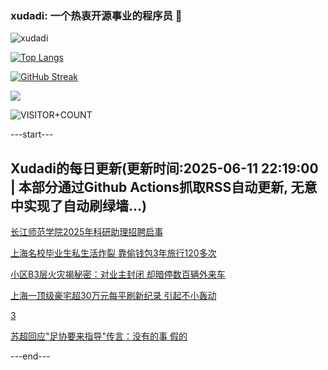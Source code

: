 ### xudadi: 一个热衷开源事业的程序员 👋

![xudadi](https://github-readme-stats-git-masterorgs-github-readme-stats-team.vercel.app/api?username=xudadi)

[![Top Langs](https://github-readme-stats.vercel.app/api/top-langs/?username=xudadi)](https://github.com/anuraghazra/github-readme-stats)

[![GitHub Streak](https://streak-stats.demolab.com?user=xudadi&locale=zh_Hans)](https://git.io/streak-stats)

![](https://raw.githubusercontent.com/xudadi/xudadi/main/assets/github-contribution-grid-snake.svg)

![VISITOR+COUNT](https://komarev.com/ghpvc/?username=xudadi&label=VISITOR+COUNT)


---start---

## Xudadi的每日更新(更新时间:2025-06-11 22:19:00 | 本部分通过Github Actions抓取RSS自动更新, 无意中实现了自动刷绿墙...)

[长江师范学院2025年科研助理招聘启事](https://www.gongkaoleida.com/article/2446297)

[上海名校毕业生私生活炸裂 靠偷钱包3年旅行120多次](https://m.163.com/news/article/K1ORE9IE053469LG.html)

[小区B3层火灾揭秘密：对业主封闭 却暗停数百辆外来车](https://m.163.com/news/article/K1OQ436O0534P59R.html)

[上海一顶级豪宅超30万元每平刷新纪录 引起不小轰动](https://m.163.com/news/article/K1NG9C7L0512B07B.html)

[3](https://m.163.com/touch/news/sub/domestic)

[苏超回应"足协要来指导"传言：没有的事 假的](https://m.163.com/news/article/K1PFHHRS0550A0OW.html)

---end---
